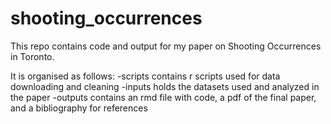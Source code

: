 # shooting_occurrences

This repo contains code and output for my paper on Shooting Occurrences in Toronto.

It is organised as follows:
-scripts contains r scripts used for data downloading and cleaning
-inputs holds the datasets used and analyzed in the paper
-outputs contains an rmd file with code, a pdf of the final paper, and a bibliography for references